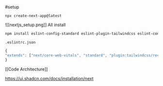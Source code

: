#setup 

```
npx create-next-app@latest
```

![[nextjs_setup.png]]
All install
```bash
npm install eslint-config-standard eslint-plugin-tailwindcss eslint-config-prettier prettier
```

`.eslintrc.json`
```js
{
"extends": ["next/core-web-vitals", "standard", "plugin:tailwindcss/recommended", "prettier"]
}
```

[[Code Architecture]]

https://ui.shadcn.com/docs/installation/next
